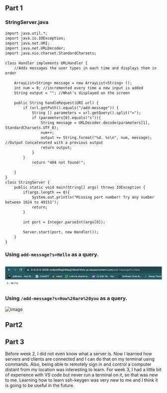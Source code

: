 ## Part 1
### StringServer.java
```
import java.util.*;
import java.io.IOException;
import java.net.URI;
import java.net.URLDecoder;
import java.nio.charset.StandardCharsets;

class Handler implements URLHandler {
    //Adds messages the user types in each time and displays them in order
    
    ArrayList<String> message = new ArrayList<String> ();
    int num = 0; //incremented every time a new input is added
    String output = ""; //What's displayed on the screen

    public String handleRequest(URI url) {
        if (url.getPath().equals("/add-message")) {
            String [] parameters = url.getQuery().split("=");
            if (parameters[0].equals("s")){
                String message = URLDecoder.decode(parameters[1], StandardCharsets.UTF_8);
                num++; 
                output += String.format("%d. %s\n", num, message); //Output Concatenated with a previous output
                return output;
            } 
        }
            return "404 not found!";
        
    }
}
class StringServer {
    public static void main(String[] args) throws IOException {
        if(args.length == 0){
            System.out.println("Missing port number! Try any number between 1024 to 49151");
            return;
        }

        int port = Integer.parseInt(args[0]);

        Server.start(port, new Handler());
    }
}
```

### Using `add-message?s=Hello` as a query.
![image](Hello.png)
- 

### Using `/add-message?s=How%20are%20you` as a query.
![image](How-are-you.png)

## Part2


## Part 3
Before week 2, I did not even know what a server is. Now I learned how servers and clients are connected and I can do that on my terminal using commands. Also, being able to remotely sign in and control a computer distant from my location was interesting to learn. For week 3, I had a little bit of experience with VS code but never run a terminal on it, so that was new to me. Learning how to learn ssh-keygen was very new to me and I think it is going to be useful in the future.
